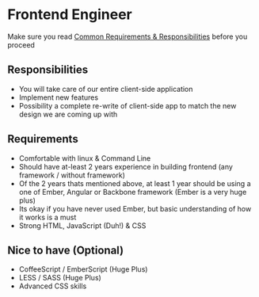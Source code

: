 # Frontend Engineer

Make sure you read [Common Requirements & Responsibilities](https://github.com/appknox/careers#common-requirements--responsibilities) before you proceed

## Responsibilities

* You will take care of our entire client-side application
* Implement new features
* Possibility a complete re-write of client-side app to match the new design we are coming up with

## Requirements

* Comfortable with linux & Command Line
* Should have at-least 2 years experience in building frontend (any framework / without framework)
* Of the 2 years thats mentioned above, at least 1 year should be using a one of Ember, Angular or Backbone framework (Ember is a very huge plus)
* Its okay if you have never used Ember, but basic understanding of how it works is a must
* Strong HTML, JavaScript (Duh!) & CSS


## Nice to have (Optional)

* CoffeeScript / EmberScript (Huge Plus)
* LESS / SASS (Huge Plus)
* Advanced CSS skills
